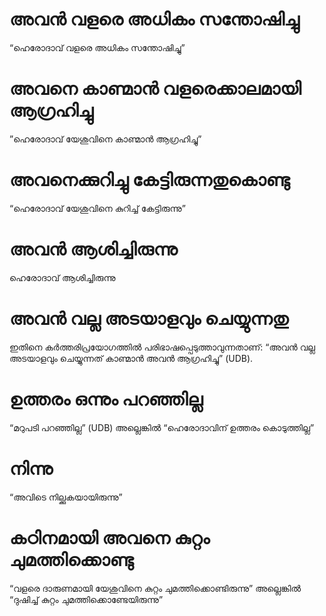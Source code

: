 # അവൻ വളരെ അധികം സന്തോഷിച്ചു 
“ഹെരോദാവ് വളരെ അധികം സന്തോഷിച്ചു”
# അവനെ കാണ്മാൻ വളരെക്കാലമായി ആഗ്രഹിച്ചു
”ഹെരോദാവ് യേശുവിനെ കാണ്മാൻ ആഗ്രഹിച്ചു”
# അവനെക്കുറിച്ചു കേട്ടിരുന്നതുകൊണ്ടു
“ഹെരോദാവ് യേശുവിനെ കുറിച്ച് കേട്ടിരുന്നു”
# അവൻ ആശിച്ചിരുന്നു
ഹെരോദാവ് ആശിച്ചിരുന്നു
# അവൻ വല്ല അടയാളവും ചെയ്യുന്നതു
ഇതിനെ കർത്തരിപ്രയോഗത്തിൽ പരിഭാഷപ്പെടുത്താവുന്നതാണ്: “അവൻ വല്ല അടയാളവും ചെയ്യുന്നത് കാണ്മാൻ അവൻ ആഗ്രഹിച്ചു” (UDB).  
# ഉത്തരം ഒന്നും പറഞ്ഞില്ല
“മറുപടി പറഞ്ഞില്ല” (UDB) അല്ലെങ്കിൽ “ഹെരോദാവിന് ഉത്തരം കൊടുത്തില്ല”
# നിന്നു
“അവിടെ നില്ക്കുകയായിരുന്നു”
# കഠിനമായി അവനെ കുറ്റം ചുമത്തിക്കൊണ്ടു
“വളരെ ദാരുണമായി യേശുവിനെ കുറ്റം ചുമത്തിക്കൊണ്ടിരുന്നു” അല്ലെങ്കിൽ “ദുഷിച്ച് കുറ്റം ചുമത്തിക്കൊണ്ടേയിരുന്നു”
